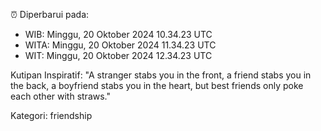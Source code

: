 ⏰ Diperbarui pada:
- WIB: Minggu, 20 Oktober 2024 10.34.23 UTC
- WITA: Minggu, 20 Oktober 2024 11.34.23 UTC
- WIT: Minggu, 20 Oktober 2024 12.34.23 UTC

Kutipan Inspiratif:
"A stranger stabs you in the front, a friend stabs you in the back, a boyfriend stabs you in the heart, but best friends only poke each other with straws."


Kategori: friendship

